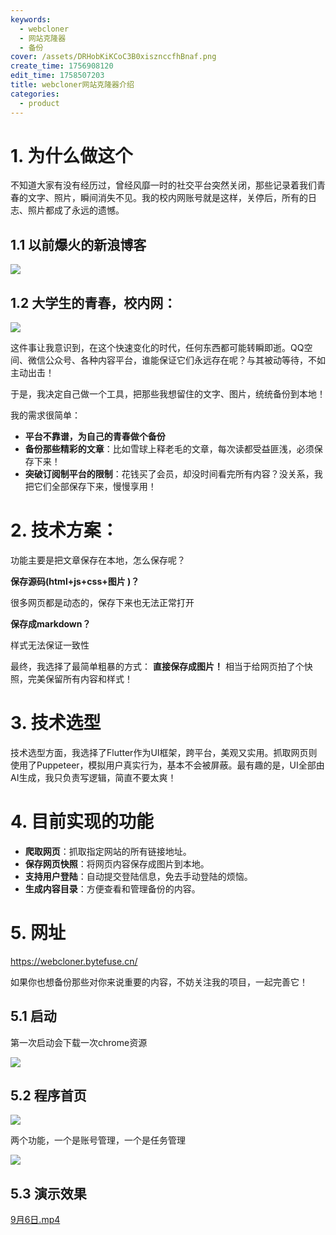 ```yaml
---
keywords:
  - webcloner
  - 网站克隆器
  - 备份
cover: /assets/DRHobKiKCoC3B0xisznccfhBnaf.png
create_time: 1756908120
edit_time: 1758507203
title: webcloner网站克隆器介绍
categories:
  - product
---
```



# 1. 为什么做这个

不知道大家有没有经历过，曾经风靡一时的社交平台突然关闭，那些记录着我们青春的文字、照片，瞬间消失不见。我的校内网账号就是这样，关停后，所有的日志、照片都成了永远的遗憾。

## 1.1 以前爆火的新浪博客

<img src="/assets/QWudbj8i8o8yDCxfHF3cFZptnqc.png" src-width="961" class="markdown-img" src-height="445"/>

## 1.2 大学生的青春，校内网：

<img src="/assets/LxWjb7R10oVnwLxjPRZc8VEonmd.png" src-width="977" class="markdown-img m-auto" src-height="658" align="center"/>

这件事让我意识到，在这个快速变化的时代，任何东西都可能转瞬即逝。QQ空间、微信公众号、各种内容平台，谁能保证它们永远存在呢？与其被动等待，不如主动出击！

于是，我决定自己做一个工具，把那些我想留住的文字、图片，统统备份到本地！

我的需求很简单：

-  **平台不靠谱，为自己的青春做个备份**
-  **备份那些精彩的文章**：比如雪球上释老毛的文章，每次读都受益匪浅，必须保存下来！
-  **突破订阅制平台的限制**：花钱买了会员，却没时间看完所有内容？没关系，我把它们全部保存下来，慢慢享用！

# 2. 技术方案：

功能主要是把文章保存在本地，怎么保存呢？

 **保存源码(html+js+css+图片 )？**

很多网页都是动态的，保存下来也无法正常打开

 **保存成markdown？**

样式无法保证一致性

 最终，我选择了最简单粗暴的方式： **直接保存成图片！** 相当于给网页拍了个快照，完美保留所有内容和样式！

# 3. 技术选型

技术选型方面，我选择了Flutter作为UI框架，跨平台，美观又实用。抓取网页则使用了Puppeteer，模拟用户真实行为，基本不会被屏蔽。最有趣的是，UI全部由AI生成，我只负责写逻辑，简直不要太爽！

# 4. 目前实现的功能

-  **爬取网页**：抓取指定网站的所有链接地址。
-  **保存网页快照**：将网页内容保存成图片到本地。
-  **支持用户登陆**：自动提交登陆信息，免去手动登陆的烦恼。
-  **生成内容目录**：方便查看和管理备份的内容。

# 5. 网址

https://webcloner.bytefuse.cn/

如果你也想备份那些对你来说重要的内容，不妨关注我的项目，一起完善它！

## 5.1 启动

第一次启动会下载一次chrome资源

<img src="/assets/GI2KbWEtnoh7b5x1dNJc83g3npb.png" src-width="1096" class="markdown-img m-auto" src-height="541" align="center"/>

## 5.2 程序首页

<img src="/assets/EBfObYYhSoGKHhxISHbcpvANnQh.png" src-width="1262" class="markdown-img m-auto" src-height="713" align="center"/>

两个功能，一个是账号管理，一个是任务管理

<img src="/assets/HG3hbFY8WoVu3BxWPrAcTDSDnDd.png" src-width="1920" class="markdown-img m-auto" src-height="1009" align="center"/>

## 5.3 演示效果

[9月6日.mp4](/assets/GglNbPjEXohIJ8xf2Jnc4Dz5nc1.mp4)

